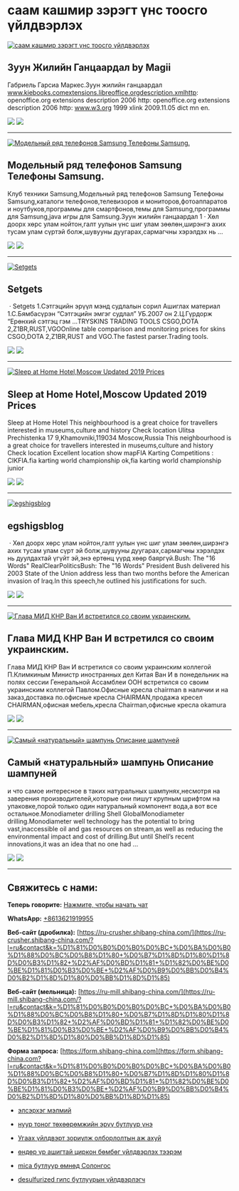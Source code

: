 # саам кашмир зэрэгт үнс тоосго үйлдвэрлэх

<a href="https://swt.shibang-china.com/?l=ru&img&k=%D1%81%D0%B0%D0%B0%D0%BC+%D0%BA%D0%B0%D1%88%D0%BC%D0%B8%D1%80+%D0%B7%D1%8D%D1%80%D1%8D%D0%B3%D1%82+%D2%AF%D0%BD%D1%81+%D1%82%D0%BE%D0%BE%D1%81%D0%B3%D0%BE+%D2%AF%D0%B9%D0%BB%D0%B4%D0%B2%D1%8D%D1%80%D0%BB%D1%8D%D1%85" target="_blank">![саам кашмир зэрэгт үнс тоосго үйлдвэрлэх](http://static.shibang-china.com/all-800x300/1458.jpg)</a>

## Зуун Жилийн Ганцаардал by Magii
Габриель Гарсиа Маркес.Зуун жилийн ганцаардал www.kiebooks.comextensions.libreoffice.orgdescription.xmlhttp: openoffice.org extensions description 2006 http: openoffice.org extensions description 2006 http: www.w3.org 1999 xlink 2009.11.05 dict mn en.


<a href="https://whatsapp.shibangsoft.com/WhatsApp.php" target="_blank" title="WhatsApp">![](http://static.shibang-china.com/icon/whatsapp.png)</a> <a href="https://swt.shibang-china.com/?l=ru&icon&k=%D1%81%D0%B0%D0%B0%D0%BC+%D0%BA%D0%B0%D1%88%D0%BC%D0%B8%D1%80+%D0%B7%D1%8D%D1%80%D1%8D%D0%B3%D1%82+%D2%AF%D0%BD%D1%81+%D1%82%D0%BE%D0%BE%D1%81%D0%B3%D0%BE+%D2%AF%D0%B9%D0%BB%D0%B4%D0%B2%D1%8D%D1%80%D0%BB%D1%8D%D1%85" target="_blank">![](http://static.shibang-china.com/icon/chat-ru.png)</a>

---

<a href="https://swt.shibang-china.com/?l=ru&img&k=%D1%81%D0%B0%D0%B0%D0%BC+%D0%BA%D0%B0%D1%88%D0%BC%D0%B8%D1%80+%D0%B7%D1%8D%D1%80%D1%8D%D0%B3%D1%82+%D2%AF%D0%BD%D1%81+%D1%82%D0%BE%D0%BE%D1%81%D0%B3%D0%BE+%D2%AF%D0%B9%D0%BB%D0%B4%D0%B2%D1%8D%D1%80%D0%BB%D1%8D%D1%85" target="_blank">![Модельный ряд телефонов Samsung Телефоны Samsung.](http://static.shibang-china.com/all-800x300/1209.jpg)</a>

## Модельный ряд телефонов Samsung Телефоны Samsung.
Клуб техники Samsung,Модельный ряд телефонов Samsung Телефоны Samsung,каталоги телефонов,телевизоров и мониторов,фотоаппаратов и ноутбуков,программы для смартфонов,темы для Samsung,программы для Samsung,java игры для Samsung.Зуун жилийн ганцаардал 1&nbsp;&#0183;&#32;Хөл доорх хөрс улам нойтон,галт уулын үнс шиг улам зөөлөн,ширэнгэ ахих тусам улам сүртэй болж,шувууны дуугарах,сармагчны хэрэлдэх нь …


<a href="https://whatsapp.shibangsoft.com/WhatsApp.php" target="_blank" title="WhatsApp">![](http://static.shibang-china.com/icon/whatsapp.png)</a> <a href="https://swt.shibang-china.com/?l=ru&icon&k=%D1%81%D0%B0%D0%B0%D0%BC+%D0%BA%D0%B0%D1%88%D0%BC%D0%B8%D1%80+%D0%B7%D1%8D%D1%80%D1%8D%D0%B3%D1%82+%D2%AF%D0%BD%D1%81+%D1%82%D0%BE%D0%BE%D1%81%D0%B3%D0%BE+%D2%AF%D0%B9%D0%BB%D0%B4%D0%B2%D1%8D%D1%80%D0%BB%D1%8D%D1%85" target="_blank">![](http://static.shibang-china.com/icon/chat-ru.png)</a>

---

<a href="https://swt.shibang-china.com/?l=ru&img&k=%D1%81%D0%B0%D0%B0%D0%BC+%D0%BA%D0%B0%D1%88%D0%BC%D0%B8%D1%80+%D0%B7%D1%8D%D1%80%D1%8D%D0%B3%D1%82+%D2%AF%D0%BD%D1%81+%D1%82%D0%BE%D0%BE%D1%81%D0%B3%D0%BE+%D2%AF%D0%B9%D0%BB%D0%B4%D0%B2%D1%8D%D1%80%D0%BB%D1%8D%D1%85" target="_blank">![Setgets](http://static.shibang-china.com/all-800x300/524.jpg)</a>

## Setgets
&nbsp;&#0183;&#32;Setgets 1.Сэтгэцийн эрүүл мэнд судлалын сорил Ашиглах материал 1.С.Бямбасүрэн “Сэтгэцийн эмгэг судлал” УБ.2007 он 2.Ц.Гүрдорж “Ерөнхий сэтгэц гэм …TRYSKINS TRADING TOOLS CSGO,DOTA 2,Z1BR,RUST,VGOOnline table comparison and monitoring prices for skins CSGO,DOTA 2,Z1BR,RUST and VGO.The fastest parser.Trading tools.


<a href="https://whatsapp.shibangsoft.com/WhatsApp.php" target="_blank" title="WhatsApp">![](http://static.shibang-china.com/icon/whatsapp.png)</a> <a href="https://swt.shibang-china.com/?l=ru&icon&k=%D1%81%D0%B0%D0%B0%D0%BC+%D0%BA%D0%B0%D1%88%D0%BC%D0%B8%D1%80+%D0%B7%D1%8D%D1%80%D1%8D%D0%B3%D1%82+%D2%AF%D0%BD%D1%81+%D1%82%D0%BE%D0%BE%D1%81%D0%B3%D0%BE+%D2%AF%D0%B9%D0%BB%D0%B4%D0%B2%D1%8D%D1%80%D0%BB%D1%8D%D1%85" target="_blank">![](http://static.shibang-china.com/icon/chat-ru.png)</a>

---

<a href="https://swt.shibang-china.com/?l=ru&img&k=%D1%81%D0%B0%D0%B0%D0%BC+%D0%BA%D0%B0%D1%88%D0%BC%D0%B8%D1%80+%D0%B7%D1%8D%D1%80%D1%8D%D0%B3%D1%82+%D2%AF%D0%BD%D1%81+%D1%82%D0%BE%D0%BE%D1%81%D0%B3%D0%BE+%D2%AF%D0%B9%D0%BB%D0%B4%D0%B2%D1%8D%D1%80%D0%BB%D1%8D%D1%85" target="_blank">![Sleep at Home Hotel,Moscow Updated 2019 Prices](http://static.shibang-china.com/all-800x300/517.jpg)</a>

## Sleep at Home Hotel,Moscow Updated 2019 Prices
Sleep at Home Hotel This neighbourhood is a great choice for travellers interested in museums,culture and history Check location Ulitsa Prechistenka 17 9,Khamovniki,119034 Moscow,Russia This neighbourhood is a great choice for travellers interested in museums,culture and history Check location Excellent location show mapFIA Karting Competitions : CIKFIA.fia karting world championship ok,fia karting world championship junior


<a href="https://whatsapp.shibangsoft.com/WhatsApp.php" target="_blank" title="WhatsApp">![](http://static.shibang-china.com/icon/whatsapp.png)</a> <a href="https://swt.shibang-china.com/?l=ru&icon&k=%D1%81%D0%B0%D0%B0%D0%BC+%D0%BA%D0%B0%D1%88%D0%BC%D0%B8%D1%80+%D0%B7%D1%8D%D1%80%D1%8D%D0%B3%D1%82+%D2%AF%D0%BD%D1%81+%D1%82%D0%BE%D0%BE%D1%81%D0%B3%D0%BE+%D2%AF%D0%B9%D0%BB%D0%B4%D0%B2%D1%8D%D1%80%D0%BB%D1%8D%D1%85" target="_blank">![](http://static.shibang-china.com/icon/chat-ru.png)</a>

---

<a href="https://swt.shibang-china.com/?l=ru&img&k=%D1%81%D0%B0%D0%B0%D0%BC+%D0%BA%D0%B0%D1%88%D0%BC%D0%B8%D1%80+%D0%B7%D1%8D%D1%80%D1%8D%D0%B3%D1%82+%D2%AF%D0%BD%D1%81+%D1%82%D0%BE%D0%BE%D1%81%D0%B3%D0%BE+%D2%AF%D0%B9%D0%BB%D0%B4%D0%B2%D1%8D%D1%80%D0%BB%D1%8D%D1%85" target="_blank">![egshigsblog](http://static.shibang-china.com/all-800x300/1114.jpg)</a>

## egshigsblog
&nbsp;&#0183;&#32;Хөл доорх хөрс улам нойтон,галт уулын үнс шиг улам зөөлөн,ширэнгэ ахих тусам улам сүрт эй болж,шувууны дуугарах,сармагчны хэрэлдэх нь дуулдахтай үгүйт эй,энэ ертөнц үүрд хөөр баяргүй.Bush: The &quot;16 Words&quot; RealClearPoliticsBush: The &quot;16 Words&quot; President Bush delivered his 2003 State of the Union address less than two months before the American invasion of Iraq.In this speech,he outlined his justifications for such.


<a href="https://whatsapp.shibangsoft.com/WhatsApp.php" target="_blank" title="WhatsApp">![](http://static.shibang-china.com/icon/whatsapp.png)</a> <a href="https://swt.shibang-china.com/?l=ru&icon&k=%D1%81%D0%B0%D0%B0%D0%BC+%D0%BA%D0%B0%D1%88%D0%BC%D0%B8%D1%80+%D0%B7%D1%8D%D1%80%D1%8D%D0%B3%D1%82+%D2%AF%D0%BD%D1%81+%D1%82%D0%BE%D0%BE%D1%81%D0%B3%D0%BE+%D2%AF%D0%B9%D0%BB%D0%B4%D0%B2%D1%8D%D1%80%D0%BB%D1%8D%D1%85" target="_blank">![](http://static.shibang-china.com/icon/chat-ru.png)</a>

---

<a href="https://swt.shibang-china.com/?l=ru&img&k=%D1%81%D0%B0%D0%B0%D0%BC+%D0%BA%D0%B0%D1%88%D0%BC%D0%B8%D1%80+%D0%B7%D1%8D%D1%80%D1%8D%D0%B3%D1%82+%D2%AF%D0%BD%D1%81+%D1%82%D0%BE%D0%BE%D1%81%D0%B3%D0%BE+%D2%AF%D0%B9%D0%BB%D0%B4%D0%B2%D1%8D%D1%80%D0%BB%D1%8D%D1%85" target="_blank">![Глава МИД КНР Ван И встретился со своим украинским.](http://static.shibang-china.com/all-800x300/1015.jpg)</a>

## Глава МИД КНР Ван И встретился со своим украинским.
Глава МИД КНР Ван И встретился со своим украинским коллегой П.Климкиным Министр иностранных дел Китая Ван И в понедельник на полях сессии Генеральной Ассамблеи ООН встретился со своим украинским коллегой Павлом.Офисные кресла chairman в наличии и на заказ,доставка по.офисные кресла CHAIRMAN,продажа кресел CHAIRMAN,офисная мебель,кресла Chairman,офисные кресла okamura


<a href="https://whatsapp.shibangsoft.com/WhatsApp.php" target="_blank" title="WhatsApp">![](http://static.shibang-china.com/icon/whatsapp.png)</a> <a href="https://swt.shibang-china.com/?l=ru&icon&k=%D1%81%D0%B0%D0%B0%D0%BC+%D0%BA%D0%B0%D1%88%D0%BC%D0%B8%D1%80+%D0%B7%D1%8D%D1%80%D1%8D%D0%B3%D1%82+%D2%AF%D0%BD%D1%81+%D1%82%D0%BE%D0%BE%D1%81%D0%B3%D0%BE+%D2%AF%D0%B9%D0%BB%D0%B4%D0%B2%D1%8D%D1%80%D0%BB%D1%8D%D1%85" target="_blank">![](http://static.shibang-china.com/icon/chat-ru.png)</a>

---

<a href="https://swt.shibang-china.com/?l=ru&img&k=%D1%81%D0%B0%D0%B0%D0%BC+%D0%BA%D0%B0%D1%88%D0%BC%D0%B8%D1%80+%D0%B7%D1%8D%D1%80%D1%8D%D0%B3%D1%82+%D2%AF%D0%BD%D1%81+%D1%82%D0%BE%D0%BE%D1%81%D0%B3%D0%BE+%D2%AF%D0%B9%D0%BB%D0%B4%D0%B2%D1%8D%D1%80%D0%BB%D1%8D%D1%85" target="_blank">![Самый &#171;натуральный&#187; шампунь Описание шампуней](http://static.shibang-china.com/all-800x300/675.jpg)</a>

## Самый &#171;натуральный&#187; шампунь Описание шампуней
и что самое интересное в таких натуральных шампунях,несмотря на заверения производителей,которые они пишут крупным шрифтом на упаковке,порой только один натуральный компонент вода,а вот все остальное.Monodiameter drilling Shell GlobalMonodiameter drilling.Monodiameter well technology has the potential to bring vast,inaccessible oil and gas resources on stream,as well as reducing the environmental impact and cost of drilling.But until Shell’s recent innovations,it was an idea that no one had …


<a href="https://whatsapp.shibangsoft.com/WhatsApp.php" target="_blank" title="WhatsApp">![](http://static.shibang-china.com/icon/whatsapp.png)</a> <a href="https://swt.shibang-china.com/?l=ru&icon&k=%D1%81%D0%B0%D0%B0%D0%BC+%D0%BA%D0%B0%D1%88%D0%BC%D0%B8%D1%80+%D0%B7%D1%8D%D1%80%D1%8D%D0%B3%D1%82+%D2%AF%D0%BD%D1%81+%D1%82%D0%BE%D0%BE%D1%81%D0%B3%D0%BE+%D2%AF%D0%B9%D0%BB%D0%B4%D0%B2%D1%8D%D1%80%D0%BB%D1%8D%D1%85" target="_blank">![](http://static.shibang-china.com/icon/chat-ru.png)</a>

---
## Свяжитесь с нами:

**Теперь говорите:** [Нажмите, чтобы начать чат](https://swt.shibang-china.com?l=ru&contact&k=%D1%81%D0%B0%D0%B0%D0%BC+%D0%BA%D0%B0%D1%88%D0%BC%D0%B8%D1%80+%D0%B7%D1%8D%D1%80%D1%8D%D0%B3%D1%82+%D2%AF%D0%BD%D1%81+%D1%82%D0%BE%D0%BE%D1%81%D0%B3%D0%BE+%D2%AF%D0%B9%D0%BB%D0%B4%D0%B2%D1%8D%D1%80%D0%BB%D1%8D%D1%85)

**WhatsApp:**  [+8613621919955](https://whatsapp.shibangsoft.com/WhatsApp.php)

**Веб-сайт (дробилка):** [https://ru-crusher.shibang-china.com/](https://ru-crusher.shibang-china.com/?l=ru&contact&k=%D1%81%D0%B0%D0%B0%D0%BC+%D0%BA%D0%B0%D1%88%D0%BC%D0%B8%D1%80+%D0%B7%D1%8D%D1%80%D1%8D%D0%B3%D1%82+%D2%AF%D0%BD%D1%81+%D1%82%D0%BE%D0%BE%D1%81%D0%B3%D0%BE+%D2%AF%D0%B9%D0%BB%D0%B4%D0%B2%D1%8D%D1%80%D0%BB%D1%8D%D1%85)

**Веб-сайт (мельница):** [https://ru-mill.shibang-china.com/](https://ru-mill.shibang-china.com/?l=ru&contact&k=%D1%81%D0%B0%D0%B0%D0%BC+%D0%BA%D0%B0%D1%88%D0%BC%D0%B8%D1%80+%D0%B7%D1%8D%D1%80%D1%8D%D0%B3%D1%82+%D2%AF%D0%BD%D1%81+%D1%82%D0%BE%D0%BE%D1%81%D0%B3%D0%BE+%D2%AF%D0%B9%D0%BB%D0%B4%D0%B2%D1%8D%D1%80%D0%BB%D1%8D%D1%85)

**Форма запроса:** [https://form.shibang-china.com](https://form.shibang-china.com?l=ru&contact&k=%D1%81%D0%B0%D0%B0%D0%BC+%D0%BA%D0%B0%D1%88%D0%BC%D0%B8%D1%80+%D0%B7%D1%8D%D1%80%D1%8D%D0%B3%D1%82+%D2%AF%D0%BD%D1%81+%D1%82%D0%BE%D0%BE%D1%81%D0%B3%D0%BE+%D2%AF%D0%B9%D0%BB%D0%B4%D0%B2%D1%8D%D1%80%D0%BB%D1%8D%D1%85)

* [элсэрхэг мэлмий](../127/%D1%8D%D0%BB%D1%81%D1%8D%D1%80%D1%85%D1%8D%D0%B3%20%D0%BC%D1%8D%D0%BB%D0%BC%D0%B8%D0%B9.md)

* [нуур тоног төхөөрөмжийн эрүү бутлуур үнэ](../128/%D0%BD%D1%83%D1%83%D1%80%20%D1%82%D0%BE%D0%BD%D0%BE%D0%B3%20%D1%82%D3%A9%D1%85%D3%A9%D3%A9%D1%80%D3%A9%D0%BC%D0%B6%D0%B8%D0%B9%D0%BD%20%D1%8D%D1%80%D2%AF%D2%AF%20%D0%B1%D1%83%D1%82%D0%BB%D1%83%D1%83%D1%80%20%D2%AF%D0%BD%D1%8D.md)

* [Угаах үйлдвэрт зориулж олборлолтын аж ахуй](../127/%D0%A3%D0%B3%D0%B0%D0%B0%D1%85%20%D2%AF%D0%B9%D0%BB%D0%B4%D0%B2%D1%8D%D1%80%D1%82%20%D0%B7%D0%BE%D1%80%D0%B8%D1%83%D0%BB%D0%B6%20%D0%BE%D0%BB%D0%B1%D0%BE%D1%80%D0%BB%D0%BE%D0%BB%D1%82%D1%8B%D0%BD%20%D0%B0%D0%B6%20%D0%B0%D1%85%D1%83%D0%B9.md)

* [өндөр үр ашигтай циркон бөмбөг үйлдвэрлэх тээрэм](../127/%D3%A9%D0%BD%D0%B4%D3%A9%D1%80%20%D2%AF%D1%80%20%D0%B0%D1%88%D0%B8%D0%B3%D1%82%D0%B0%D0%B9%20%D1%86%D0%B8%D1%80%D0%BA%D0%BE%D0%BD%20%D0%B1%D3%A9%D0%BC%D0%B1%D3%A9%D0%B3%20%D2%AF%D0%B9%D0%BB%D0%B4%D0%B2%D1%8D%D1%80%D0%BB%D1%8D%D1%85%20%D1%82%D1%8D%D1%8D%D1%80%D1%8D%D0%BC.md)

* [mica бутлуур өмнөд Солонгос](../126/mica%20%D0%B1%D1%83%D1%82%D0%BB%D1%83%D1%83%D1%80%20%D3%A9%D0%BC%D0%BD%D3%A9%D0%B4%20%D0%A1%D0%BE%D0%BB%D0%BE%D0%BD%D0%B3%D0%BE%D1%81.md)

* [desulfurized гипс бутлуурын үйлдвэрлэгч](../130/desulfurized%20%D0%B3%D0%B8%D0%BF%D1%81%20%D0%B1%D1%83%D1%82%D0%BB%D1%83%D1%83%D1%80%D1%8B%D0%BD%20%D2%AF%D0%B9%D0%BB%D0%B4%D0%B2%D1%8D%D1%80%D0%BB%D1%8D%D0%B3%D1%87.md)
